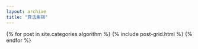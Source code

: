 ```yaml
---
layout: archive
title: "算法集锦"
---
```


<div class="tiles">
{% for post in site.categories.algorithm %}
	{% include post-grid.html %}
{% endfor %}
</div><!-- /.tiles -->
